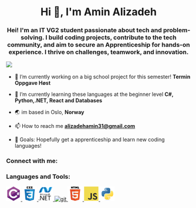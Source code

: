 <h1 align="center">Hi 👋, I'm Amin Alizadeh</h1>
<h3 align="center">Hei! I'm an IT VG2 student passionate about tech and problem-solving. I build coding projects, contribute to the tech community, and aim to secure an Apprenticeship for hands-on experience. I thrive on challenges, teamwork, and innovation.</h3>

<img src="https://github-readme-stats.vercel.app/api/top-langs/?username=voyager19878"/>

- 🔭 I’m currently working on a big school project for this semester! **Termin Oppgave Høst**

- 🌱 I’m currently learning these languages at the beginner level **C#, Python,.NET, React and Databases**

- 🌏 im based in Oslo, **Norway**

- 📫 How to reach me **alizadehamin31@gmail.com**

- 🎯 Goals: Hopefully get a apprenticeship and learn new coding languages!

<h3 align="left">Connect with me:</h3>
<p align="left">
</p>

<h3 align="left">Languages and Tools:</h3>
<p align="left"> <a href="https://www.w3schools.com/cs/" target="_blank" rel="noreferrer"> <img src="https://raw.githubusercontent.com/devicons/devicon/master/icons/csharp/csharp-original.svg" alt="csharp" width="40" height="40"/> </a> <a href="https://www.w3schools.com/css/" target="_blank" rel="noreferrer"> <img src="https://raw.githubusercontent.com/devicons/devicon/master/icons/css3/css3-original-wordmark.svg" alt="css3" width="40" height="40"/> </a> <a href="https://dotnet.microsoft.com/" target="_blank" rel="noreferrer"> <img src="https://raw.githubusercontent.com/devicons/devicon/master/icons/dot-net/dot-net-original-wordmark.svg" alt="dotnet" width="40" height="40"/> </a> <a href="https://git-scm.com/" target="_blank" rel="noreferrer"> <img src="https://www.vectorlogo.zone/logos/git-scm/git-scm-icon.svg" alt="git" width="40" height="40"/> </a> <a href="https://www.w3.org/html/" target="_blank" rel="noreferrer"> <img src="https://raw.githubusercontent.com/devicons/devicon/master/icons/html5/html5-original-wordmark.svg" alt="html5" width="40" height="40"/> </a> <a href="https://developer.mozilla.org/en-US/docs/Web/JavaScript" target="_blank" rel="noreferrer"> <img src="https://raw.githubusercontent.com/devicons/devicon/master/icons/javascript/javascript-original.svg" alt="javascript" width="40" height="40"/> </a> <a href="https://www.python.org" target="_blank" rel="noreferrer"> <img src="https://raw.githubusercontent.com/devicons/devicon/master/icons/python/python-original.svg" alt="python" width="40" height="40"/> </a> </p>
